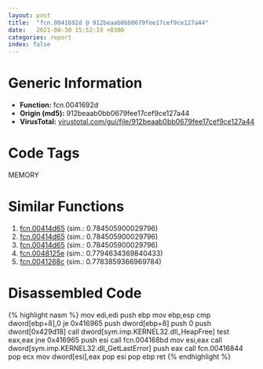```yaml
---
layout: post
title:  "fcn.0041692d @ 912beaab0bb0679fee17cef9ce127a44"
date:   2021-08-30 15:52:19 +0300
categories: report
index: false
---
```


# Generic Information
- **Function:** fcn.0041692d
- **Origin (md5):** 912beaab0bb0679fee17cef9ce127a44
- **VirusTotal:** [virustotal.com/gui/file/912beaab0bb0679fee17cef9ce127a44][virustotal_ref]

# Code Tags
<span class="tag" id="MEMORY">MEMORY</span>


# Similar Functions

1. [fcn.00414d65][similar_1_ref] (sim.: 0.784505900029796)
2. [fcn.00414d65][similar_2_ref] (sim.: 0.784505900029796)
3. [fcn.00414d65][similar_3_ref] (sim.: 0.784505900029796)
4. [fcn.0048125e][similar_4_ref] (sim.: 0.7794634369840433)
5. [fcn.0041268c][similar_5_ref] (sim.: 0.7783859366969784)


# Disassembled Code

{% highlight nasm %}
mov edi,edi
push ebp
mov ebp,esp
cmp dword[ebp+8],0
je 0x416965
push dword[ebp+8]
push 0
push dword[0x429d18]
call dword[sym.imp.KERNEL32.dll_HeapFree]
test eax,eax
jne 0x416965
push esi
call fcn.004168bd
mov esi,eax
call dword[sym.imp.KERNEL32.dll_GetLastError]
push eax
call fcn.00416844
pop ecx
mov dword[esi],eax
pop esi
pop ebp
ret 
{% endhighlight %}


[similar_1_ref]: /report/fcn.00414d65@7dfa91bbba8f79a5b19b642937435ac0
[similar_2_ref]: /report/fcn.00414d65@3126c42be5ff4667ca90db79e3d82aff
[similar_3_ref]: /report/fcn.00414d65@4e573fef868dafaa925d7d4b0a3f9a39
[similar_4_ref]: /report/fcn.0048125e@2fcce874fb2a3a396274d2df89c397e3
[similar_5_ref]: /report/fcn.0041268c@ab22d984f64f202bfb2e0f0e1f3a3f8f
[virustotal_ref]: https://www.virustotal.com/gui/file/912beaab0bb0679fee17cef9ce127a44